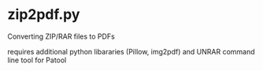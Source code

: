 # zip2pdf.py
Converting ZIP/RAR files to PDFs

requires additional python libararies (Pillow, img2pdf) and UNRAR command line tool for Patool
